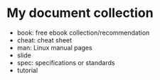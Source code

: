 # My document collection

 -  book: free ebook collection/recommendation
 -  cheat: cheat sheet
 -  man: Linux manual pages
 -  slide
 -  spec: specifications or standards
 -  tutorial

<!--
  vim:  ft=markdown ic et norl wrap sw=4 sts=4:
  -->
